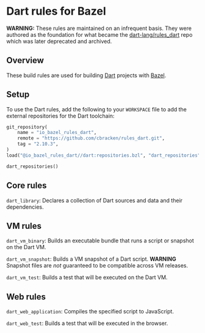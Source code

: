 Dart rules for Bazel
====================

**WARNING:** These rules are maintained on an infrequent basis. They were
authored as the foundation for what became the
[dart-lang/rules\_dart](https://github.com/dart-lang/rules_dart) repo which was
later deprecated and archived.

Overview
--------

These build rules are used for building [Dart](https://dartlang.org) projects
with [Bazel](https://bazel.build).

Setup
-----

To use the Dart rules, add the following to your `WORKSPACE` file to add the
external repositories for the Dart toolchain:

```python
git_repository(
    name = "io_bazel_rules_dart",
    remote = "https://github.com/cbracken/rules_dart.git",
    tag = "2.10.3",
)
load("@io_bazel_rules_dart//dart:repositories.bzl", "dart_repositories")

dart_repositories()
```

Core rules
----------

`dart_library`: Declares a collection of Dart sources and data and their
dependencies.


VM rules
--------

`dart_vm_binary`: Builds an executable bundle that runs a script or snapshot on
the Dart VM.

`dart_vm_snapshot`: Builds a VM snapshot of a Dart script. **WARNING** Snapshot
files are *not* guaranteed to be compatible across VM releases.

`dart_vm_test`: Builds a test that will be executed on the Dart VM.


Web rules
---------

`dart_web_application`: Compiles the specified script to JavaScript.

`dart_web_test`: Builds a test that will be executed in the browser.
